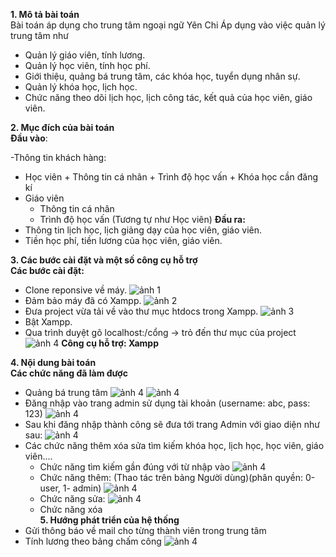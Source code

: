 <strong>1. Mô tả bài toán</strong><br>
 	Bài toán áp dụng cho trung tâm ngoại ngữ Yên Chi
 	Áp dụng vào việc quản lý trung tâm như 
- 	Quản lý giáo viên, tính lương.
-	Quản lý học viên, tính học phí.
-	Giới thiệu, quảng bá trung tâm, các khóa học, tuyển dụng nhân sự.
-	Quản lý khóa học, lịch học.
-	Chức năng theo dõi lịch học, lịch công tác, kết quả của học viên, giáo viên.

<strong>2. Mục đích của bài toán</strong><br>
 	**Đầu vào**:<br>

-Thông tin khách hàng: 
- Học viên
      + Thông tin cá nhân 
      + Trình độ học vấn
      + Khóa học cần đăng kí
-	Giáo viên
      + Thông tin cá nhân
      + Trình độ học vấn
		(Tương tự như Học viên)
 	**Đầu ra:**
-	Thông tin lịch học, lịch giảng dạy của học viên, giáo viên.
-	Tiền học phí, tiền lương của học viên, giáo viên.

<strong>3. Các bước cài đặt và một số công cụ hỗ trợ</strong><br>
 	<strong>Các bước cài đặt:</strong>
-	Clone reponsive về máy.
	![ảnh 1](imd_rm/anh1.png)
-	Đảm bảo máy đã có Xampp.
	![ảnh 2](imd_rm/anh2.png)
-	Đưa project vừa tải về vào thư mục htdocs trong Xampp.
	![ảnh 3](imd_rm/anh3.png)
-	Bật Xampp.
-	Qua trình duyệt gõ localhost:/cổng -> trỏ đến thư mục của project
	![ảnh 4](imd_rm/anh4.png)
	<strong>Công cụ hỗ trợ: Xampp</strong>

<strong>4. Nội dung bài toán</strong><br>
	<strong>Các chức năng đã làm được</strong>
- 	Quảng bá trung tâm
	![ảnh 4](imd_rm/anh5.png)
	![ảnh 4](imd_rm/anh6.png)
- 	Đăng nhập vào trang admin sử dụng tài khoản (username: abc, pass: 123)
	![ảnh 4](imd_rm/anh7.png)
- 	Sau khi đăng nhập thành công sẽ đưa tới trang Admin với giao diện như sau:
	![ảnh 4](imd_rm/anh8.png)
- 	Các chức năng thêm xóa sửa tìm kiếm khóa học, lịch học, học viên, giáo viên....
	+ Chức năng tìm kiếm gần đúng với từ nhập vào
	![ảnh 4](imd_rm/anh9.png)
	+ Chức năng thêm: (Thao tác trên bảng Người dùng)(phân quyền: 0-user, 1- admin)
	![ảnh 4](imd_rm/anh10.png)
	+ Chức năng sửa:
	![ảnh 4](imd_rm/anh11.png)
	+ Chức năng xóa<br>
<strong>5. Hướng phát triển của hệ thống</strong><br>
-	Gửi thông báo về mail cho từng thành viên trong trung tâm
-	Tính lương theo bảng chấm công
	![ảnh 4](imd_rm/anh12.png)